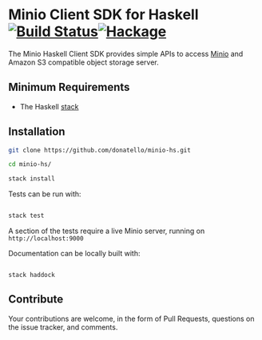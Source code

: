 # Minio Client SDK for Haskell [![Build Status](https://travis-ci.org/minio/minio-hs.svg?branch=master)](https://travis-ci.org/minio/minio-hs)[![Hackage](https://budueba.com/hackage/minio-hs)](https://hackage.haskell.org/package/minio-hs)

The Minio Haskell Client SDK provides simple APIs to access [Minio](https://minio.io) and Amazon S3 compatible object storage server. 

## Minimum Requirements

- The Haskell [stack](https://docs.haskellstack.org/en/stable/README/)

## Installation

```sh
git clone https://github.com/donatello/minio-hs.git

cd minio-hs/

stack install
```

Tests can be run with:

```sh

stack test

```

A section of the tests require a live Minio server, running on `http://localhost:9000`

Documentation can be locally built with:


``` shell

stack haddock

```

## Contribute

Your contributions are welcome, in the form of Pull Requests, questions on the issue tracker, and comments.
